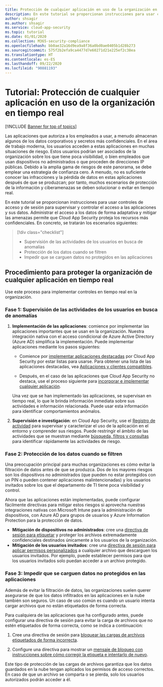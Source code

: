 ```yaml
---
title: Protección de cualquier aplicación en uso de la organización en tiempo real
description: En este tutorial se proporcionan instrucciones para usar controles de acceso y de sesión para supervisar y controlar el acceso a las aplicaciones y sus datos.
author: shsagir
ms.author: shsagir
ms.service: cloud-app-security
ms.topic: tutorial
ms.date: 01/01/2020
ms.collection: M365-security-compliance
ms.openlocfilehash: bb0ae32a16d9ea9a8f36a0bd0ae0405b1d28b273
ms.sourcegitcommit: 575f2b2efa9ca4477d7e60271d21e225ef2c38ea
ms.translationtype: HT
ms.contentlocale: es-ES
ms.lasthandoff: 09/22/2020
ms.locfileid: "90881193"
---
```

# <a name="tutorial-protect-any-apps-in-use-in-your-organization-in-real-time"></a>Tutorial: Protección de cualquier aplicación en uso de la organización en tiempo real

[!INCLUDE [Banner for top of topics](includes/banner.md)]

Las aplicaciones que autoriza a los empleados a usar, a menudo almacenan algunos de los datos corporativos y secretos más confidenciales. En el área de trabajo moderna, los usuarios acceden a estas aplicaciones en muchas situaciones de riesgo. Estos usuarios podrían ser asociados de la organización sobre los que tiene poca visibilidad, o bien empleados que usan dispositivos no administrados o que proceden de direcciones IP públicas. Debido a la amplia gama de riesgos de este panorama, se debe emplear una estrategia de confianza cero. A menudo, no es suficiente conocer las infracciones y la pérdida de datos en estas aplicaciones después de que se produzcan; por tanto, muchos escenarios de protección de la información y ciberamenazas se deben solucionar o evitar en tiempo real.

En este tutorial se proporcionan instrucciones para usar controles de acceso y de sesión para supervisar y controlar el acceso a las aplicaciones y sus datos. Administrar el acceso a los datos de forma adaptativa y mitigar las amenazas permite que Cloud App Security proteja los recursos más confidenciales. En concreto, se tratarán los escenarios siguientes:

> [!div class="checklist"]
>
> * Supervisión de las actividades de los usuarios en busca de anomalías
> * Protección de los datos cuando se filtren
> * Impedir que se carguen datos no protegidos en las aplicaciones

## <a name="how-to-protect-your-organization-from-any-app-in-real-time"></a>Procedimiento para proteger la organización de cualquier aplicación en tiempo real

Use este proceso para implementar controles en tiempo real en la organización.

### <a name="phase-1-monitor-user-activities-for-anomalies"></a>Fase 1: Supervisión de las actividades de los usuarios en busca de anomalías

1. **Implementación de las aplicaciones**: comience por implementar las aplicaciones importantes que se usan en la organización. Nuestra integración nativa con el acceso condicional de Azure Active Directory (Azure AD) simplifica la implementación. Puede implementar aplicaciones mediante los pasos siguientes:

    * Comience por [implementar aplicaciones destacadas](proxy-intro-aad.md) por Cloud App Security por estar listas para usarse. Para obtener una lista de las aplicaciones destacadas, vea [Aplicaciones y clientes compatibles](proxy-intro-aad.md#supported-apps-and-clients).

    * Después, en el caso de las aplicaciones que Cloud App Security no destaca, use el proceso siguiente para [incorporar e implementar cualquier aplicación](proxy-deployment-any-app.md).

    Una vez que se han implementado las aplicaciones, se supervisan en tiempo real, lo que le brinda información inmediata sobre sus actividades e información relacionada. Puede usar esta información para identificar comportamientos anómalos.

1. **Supervisión e investigación**: en Cloud App Security, use el [Registro de actividad](activity-filters.md) para supervisar y caracterizar el uso de la aplicación en el entorno y comprender sus riesgos. Puede restringir el ámbito de las actividades que se muestran mediante [búsqueda, filtros y consultas](activity-filters-queries.md) para identificar rápidamente las actividades de riesgo.

### <a name="phase-2-protect-your-data-when-its-exfiltrated"></a>Fase 2: Protección de los datos cuando se filtren

Una preocupación principal para muchas organizaciones es cómo evitar la filtración de datos antes de que se produzca. Dos de los mayores riesgos son los dispositivos no administrados (que pueden no estar protegidos con un PIN o pueden contener aplicaciones malintencionadas) y los usuarios invitados sobre los que el departamento de TI tiene poca visibilidad y control.

Ahora que las aplicaciones están implementadas, puede configurar fácilmente directivas para mitigar estos riesgos si aprovecha nuestras integraciones nativas con Microsoft Intune para la administración de dispositivos, con Azure AD para grupos de usuarios y Azure Information Protection para la protección de datos.

* **Mitigación de dispositivos no administrados**: cree una [directiva de sesión para etiquetar](session-policy-aad.md#create-a-cloud-app-security-session-policy) y proteger los archivos extremadamente confidenciales destinados únicamente a los usuarios de la organización.
* **Mitigación de los usuarios invitados**: cree una [directiva de sesión para aplicar permisos personalizados](session-policy-aad.md#protect-download) a cualquier archivo que descarguen los usuarios invitados. Por ejemplo, puede establecer permisos para que los usuarios invitados solo puedan acceder a un archivo protegido.

### <a name="phase-3-prevent-unprotected-data-from-being-uploaded-to-your-apps"></a>Fase 3: Impedir que se carguen datos no protegidos en las aplicaciones

Además de evitar la filtración de datos, las organizaciones suelen querer asegurarse de que los datos infiltrados en las aplicaciones en la nube también son seguros. Un caso de uso común es cuando un usuario intenta cargar archivos que no están etiquetados de forma correcta.

Para cualquiera de las aplicaciones que ha configurado antes, puede configurar una directiva de sesión para evitar la carga de archivos que no estén etiquetados de forma correcta, como se indica a continuación:

1. Cree una directiva de sesión para [bloquear las cargas de archivos etiquetados de forma incorrecta](session-policy-aad.md#protect-upload).

1. Configure una directiva para mostrar un [mensaje de bloqueo con instrucciones sobre cómo corregir la etiqueta e intentarlo de nuevo](session-policy-aad.md#educate-protect).

Este tipo de protección de las cargas de archivos garantiza que los datos guardados en la nube tengan aplicados los permisos de acceso correctos. En caso de que un archivo se comparta o se pierda, solo los usuarios autorizados podrán acceder a él.
